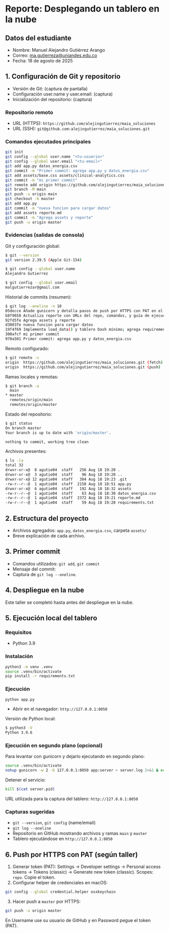 # Reporte: Desplegando un tablero en la nube

## Datos del estudiante
- Nombre: Manuel Alejandro Gutiérrez Arango 
- Correo: ma.gutierreza@uniandes.edu.co
- Fecha: 18 de agosto de 2025

## 1. Configuración de Git y repositorio
- Versión de Git: (captura de pantalla)
- Configuración user.name y user.email: (captura)
- Inicialización del repositorio: (captura)

### Repositorio remoto
- URL (HTTPS): `https://github.com/alejingutierrez/maia_soluciones`
- URL (SSH): `git@github.com:alejingutierrez/maia_soluciones.git`

### Comandos ejecutados principales
```bash
git init
git config --global user.name "<tu-usuario>"
git config --global user.email "<tu-email>"
git add app.py datos_energia.csv
git commit -m "Primer commit: agrega app.py y datos_energia.csv"
git add assets/base.css assets/clinical-analytics.css
git commit -m "mi primer commit"
git remote add origin https://github.com/alejingutierrez/maia_soluciones.git
git branch -M main
git push -u origin main
git checkout -b master
git add app.py
git commit -m "nueva funcion para cargar datos"
git add assets reporte.md
git commit -m "Agrega assets y reporte"
git push -u origin master
```

### Evidencias (salidas de consola)
Git y configuración global:
```bash
$ git --version
git version 2.39.5 (Apple Git-154)

$ git config --global user.name
Alejandro Gutierrez

$ git config --global user.email
malgutierrezar@gmail.com
```

Historial de commits (resumen):
```bash
$ git log --oneline -n 10
05decce Añade gunicorn y detalla pasos de push por HTTPS con PAT en el reporte
b8f9658 Actualiza reporte con URLs del repo, comandos, y guía de ejecución local
92fd5fe Agrega assets y reporte
d3803fe nueva funcion para cargar datos
19f4f69 Implementa load_data() y tablero Dash mínimo; agrega requirements.txt
300afcf mi primer commit
970a501 Primer commit: agrega app.py y datos_energia.csv
```

Remoto configurado:
```bash
$ git remote -v
origin  https://github.com/alejingutierrez/maia_soluciones.git (fetch)
origin  https://github.com/alejingutierrez/maia_soluciones.git (push)
```

Ramas locales y remotas:
```bash
$ git branch -a
  main
* master
  remotes/origin/main
  remotes/origin/master
```

Estado del repositorio:
```bash
$ git status
On branch master
Your branch is up to date with 'origin/master'.

nothing to commit, working tree clean
```

Archivos presentes:
```bash
$ ls -la
total 32
drwxr-xr-x@  8 agutie04  staff   256 Aug 18 19:20 .
drwxr-xr-x@  3 agutie04  staff    96 Aug 18 19:20 ..
drwxr-xr-x@ 12 agutie04  staff   384 Aug 18 19:23 .git
-rw-r--r--@  1 agutie04  staff  2158 Aug 18 18:51 app.py
drwxr-xr-x@  6 agutie04  staff   192 Aug 18 18:32 assets
-rw-r--r--@  1 agutie04  staff    63 Aug 18 18:30 datos_energia.csv
-rw-r--r--@  1 agutie04  staff  2372 Aug 18 19:21 reporte.md
-rw-r--r--@  1 agutie04  staff    59 Aug 18 19:20 requirements.txt
```

## 2. Estructura del proyecto
- Archivos agregados: `app.py`, `datos_energia.csv`, carpeta `assets/`
- Breve explicación de cada archivo.

## 3. Primer commit
- Comandos utilizados: `git add`, `git commit`
- Mensaje del commit:
- Captura de `git log --oneline`.

## 4. Despliegue en la nube
Este taller se completó hasta antes del despliegue en la nube.

## 5. Ejecución local del tablero
### Requisitos
- Python 3.9

### Instalación
```bash
python3 -m venv .venv
source .venv/bin/activate
pip install -r requirements.txt
```

### Ejecución
```bash
python app.py
```
- Abrir en el navegador: `http://127.0.0.1:8050`

Versión de Python local:
```bash
$ python3 -V
Python 3.9.6
```

### Ejecución en segundo plano (opcional)
Para levantar con gunicorn y dejarlo ejecutando en segundo plano:
```bash
source .venv/bin/activate
nohup gunicorn -w 2 -b 127.0.0.1:8050 app:server > server.log 2>&1 & echo $! > server.pid
```
Detener el servicio:
```bash
kill $(cat server.pid)
```
URL utilizada para la captura del tablero: `http://127.0.0.1:8050`

### Capturas sugeridas
- `git --version`, `git config` (name/email)
- `git log --oneline`
- Repositorio en GitHub mostrando archivos y ramas `main` y `master`
- Tablero ejecutándose en `http://127.0.0.1:8050`

## 6. Push por HTTPS con PAT (según taller)
1) Generar token (PAT): Settings → Developer settings → Personal access tokens → Tokens (classic) → Generate new token (classic). Scopes: `repo`. Copie el token.
2) Configurar helper de credenciales en macOS:
```bash
git config --global credential.helper osxkeychain
```
3) Hacer push a `master` por HTTPS:
```bash
git push -u origin master
```
En Username use su usuario de GitHub y en Password pegue el token (PAT).
